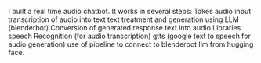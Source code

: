I built a real time audio chatbot. It works in several steps:
  Takes audio input
  transcription of audio into text
  text treatment and generation using LLM (blenderbot)
  Conversion of generated response text into audio
Libraries
  speech Recognition (for audio transcription)
  gtts (google text to speech for audio generation)
  use of pipeline to connect to blenderbot llm from hugging face.
